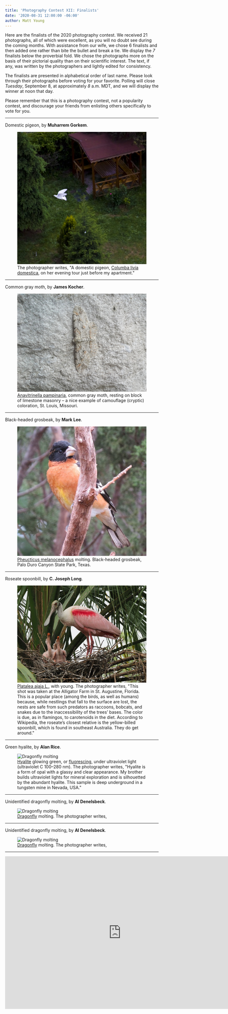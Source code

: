 ```yaml
---
title: 'Photography Contest XII: Finalists'
date: '2020-08-31 12:00:00 -06:00'
author: Matt Young
---
```


Here are the finalists of the 2020 photography contest. We received 21 photographs, all of which were excellent, as you will no doubt see during the coming months. With assistance from our wife, we chose 6 finalists and then added one rather than bite the bullet and break a tie. We display the *7* finalists below the proverbial fold. We chose the photographs more on the basis of their pictorial quality than on their scientific interest. The text, if any, was written by the photographers and lightly edited for consistency.

The finalists are presented in alphabetical order of last name. Please look through their photographs before voting for your favorite. Polling will close *Tuesday*, September 8, at approximately *8* a.m. MDT, and we will display the winner at noon that day.

Please remember that this is a photography contest, not a popularity contest, and discourage your friends from enlisting others specifically to vote for you.

<!--more-->

-----

Domestic pigeon, by **Muharrem Gorkem**.
<figure>
<img src="/uploads/2020/Gorkem_DomesticPigeon1_600.jpg" alt="Dragonfly molting"/>
<figcaption>
The photographer writes, "A domestic pigeon, <a href="https://en.wikipedia.org/wiki/Domestic_pigeon">Columba livia domestica</a>, on her evening tour just before my apartment."
</figcaption>
</figure>

-----

Common gray moth, by **James Kocher**.
<figure>
<img src="/uploads/2020/Kocher_CommonGrayMoth1.jpg" alt="Common gray moth"/>
<figcaption>
<a href="https://en.wikipedia.org/wiki/Anavitrinella_pampinaria">Anavitrinella pampinaria</a>, common gray moth, resting on block of limestone masonry &ndash; a nice example of camouflage (cryptic) coloration, St. Louis, Missouri. </figcaption>
</figure>

-----

Black-headed grosbeak, by **Mark Lee**.
<figure>
<img src="/uploads/2020/Lee_BlackheadedGrosbeak.JPEG" alt="Grosbeak"/>
<figcaption>
<a href="https://www.allaboutbirds.org/guide/Black-headed_Grosbeak/id">Pheucticus melanocephalus</a> molting. Black-headed grosbeak, Palo Duro Canyon State Park, Texas.</figcaption>
</figure>

-----

Roseate spoonbill, by **C. Joseph Long**.
<figure>
<img src="/uploads/2020/Long_roseate_spoonbill.jpg" alt="Roseate spoonbill"/>
<figcaption>
<a href="https://en.wikipedia.org/wiki/Roseate_spoonbill">Platalea ajaja L.</a>, with young. The photographer writes, "This shot was taken at the Alligator Farm in St. Augustine, Florida.  This is a popular place (among the birds, as well as humans) because, while nestlings that fall to the surface are lost, the nests are safe from such predators as raccoons, bobcats, and snakes due to the inaccessibility of the trees’ bases.  The color is due, as in flamingos, to carotenoids in the diet.  According to Wikipedia, the roseate’s closest relative is the yellow-billed spoonbill, which is found in southeast Australia.  They do get around."</figcaption>
</figure>

-----

Green hyalite, by **Alan Rice**.
<figure>
<img src="/uploads/2020/" alt="Dragonfly molting"/>
<figcaption>
<a href="https://en.wikipedia.org/wiki/Hyalite">Hyalite</a> glowing green, or <a href="https://en.wikipedia.org/wiki/Fluorescence">fluorescing</a>, under ultraviolet light (ultraviolet C 100–280&nbsp;nm). The photographer writes, "Hyalite is a form of opal with a glassy and clear appearance. My brother builds ultraviolet lights for mineral exploration and is silhouetted by the abundant hyalite. This sample is deep underground in a tungsten mine in Nevada, USA." </figcaption>
</figure>

-----

Unidentified dragonfly molting, by **Al Denelsbeck**.
<figure>
<img src="/uploads/2020/" alt="Dragonfly molting"/>
<figcaption>
<a href="https://en.wikipedia.org/wiki/Dragonfly">Dragonfly</a> molting. The photographer writes, </figcaption>
</figure>

-----

Unidentified dragonfly molting, by **Al Denelsbeck**.
<figure>
<img src="/uploads/2020/" alt="Dragonfly molting"/>
<figcaption>
<a href="https://en.wikipedia.org/wiki/Dragonfly">Dragonfly</a> molting. The photographer writes, </figcaption>
</figure>

-----

<iframe src="https://forms.gle/1p4yZVRqo7VW9H1U6?embedded=true" width="760" height="500" frameborder="0" marginheight="0" marginwidth="0">Loading...</iframe>
